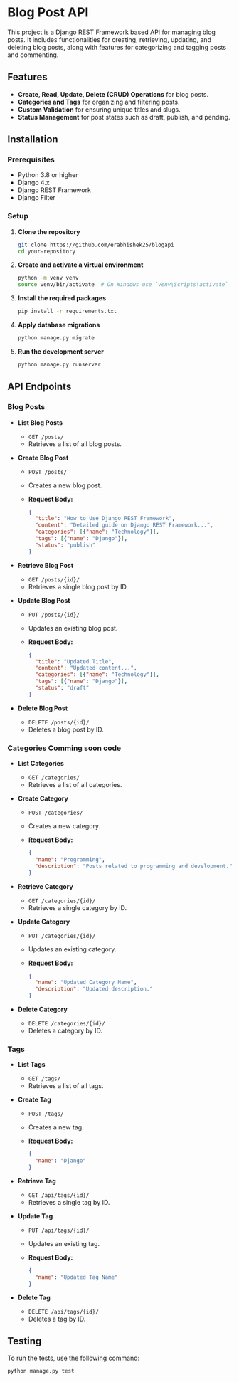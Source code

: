 # Blog Post API

This project is a Django REST Framework based API for managing blog posts. It includes functionalities for creating, retrieving, updating, and deleting blog posts, along with features for categorizing and tagging posts and commenting.

## Features

- **Create, Read, Update, Delete (CRUD) Operations** for blog posts.
- **Categories and Tags** for organizing and filtering posts.
- **Custom Validation** for ensuring unique titles and slugs.
- **Status Management** for post states such as draft, publish, and pending.

## Installation

### Prerequisites

- Python 3.8 or higher
- Django 4.x
- Django REST Framework
- Django Filter

### Setup

1. **Clone the repository**

    ```bash
    git clone https://github.com/erabhishek25/blogapi
    cd your-repository
    ```

2. **Create and activate a virtual environment**

    ```bash
    python -m venv venv
    source venv/bin/activate  # On Windows use `venv\Scripts\activate`
    ```

3. **Install the required packages**

    ```bash
    pip install -r requirements.txt
    ```

4. **Apply database migrations**

    ```bash
    python manage.py migrate
    ```

5. **Run the development server**

    ```bash
    python manage.py runserver
    ```

## API Endpoints

### Blog Posts

- **List Blog Posts**
  - `GET /posts/`
  - Retrieves a list of all blog posts.

- **Create Blog Post**
  - `POST /posts/`
  - Creates a new blog post.
  - **Request Body:**

    ```json
    {
      "title": "How to Use Django REST Framework",
      "content": "Detailed guide on Django REST Framework...",
      "categories": [{"name": "Technology"}],
      "tags": [{"name": "Django"}],
      "status": "publish"
    }
    ```

- **Retrieve Blog Post**
  - `GET /posts/{id}/`
  - Retrieves a single blog post by ID.

- **Update Blog Post**
  - `PUT /posts/{id}/`
  - Updates an existing blog post.
  - **Request Body:**

    ```json
    {
      "title": "Updated Title",
      "content": "Updated content...",
      "categories": [{"name": "Technology"}],
      "tags": [{"name": "Django"}],
      "status": "draft"
    }
    ```

- **Delete Blog Post**
  - `DELETE /posts/{id}/`
  - Deletes a blog post by ID.

### Categories Comming soon code

- **List Categories**
  - `GET /categories/`
  - Retrieves a list of all categories.

- **Create Category**
  - `POST /categories/`
  - Creates a new category.
  - **Request Body:**

    ```json
    {
      "name": "Programming",
      "description": "Posts related to programming and development."
    }
    ```

- **Retrieve Category**
  - `GET /categories/{id}/`
  - Retrieves a single category by ID.

- **Update Category**
  - `PUT /categories/{id}/`
  - Updates an existing category.
  - **Request Body:**

    ```json
    {
      "name": "Updated Category Name",
      "description": "Updated description."
    }
    ```

- **Delete Category**
  - `DELETE /categories/{id}/`
  - Deletes a category by ID.

### Tags

- **List Tags**
  - `GET /tags/`
  - Retrieves a list of all tags.

- **Create Tag**
  - `POST /tags/`
  - Creates a new tag.
  - **Request Body:**

    ```json
    {
      "name": "Django"
    }
    ```

- **Retrieve Tag**
  - `GET /api/tags/{id}/`
  - Retrieves a single tag by ID.

- **Update Tag**
  - `PUT /api/tags/{id}/`
  - Updates an existing tag.
  - **Request Body:**

    ```json
    {
      "name": "Updated Tag Name"
    }
    ```

- **Delete Tag**
  - `DELETE /api/tags/{id}/`
  - Deletes a tag by ID.

## Testing

To run the tests, use the following command:

```bash
python manage.py test
